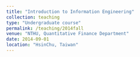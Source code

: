 ```yaml
---
title: "Introduction to Information Engineering"
collection: teaching
type: "Undergraduate course"
permalink: /teaching/2014fall
venue: "NTHU, Quantitative Finance Department"
date: 2014-09-01
location: "HsinChu, Taiwan"
---
```


